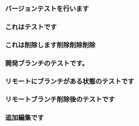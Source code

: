 ## バージョンテストを行います
## これはテストです
## これは削除します削除削除削除
## 開発ブランチのテストです。
## リモートにブランチがある状態のテストです
## リモートブランチ削除後のテストです
## 追加編集です